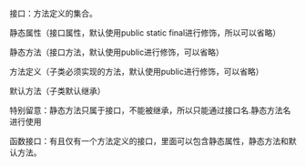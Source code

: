 接口：方法定义的集合。

静态属性（接口属性，默认使用public static final进行修饰，所以可以省略）

静态方法（接口方法，默认使用public进行修饰，可以省略）

方法定义（子类必须实现的方法，默认使用public进行修饰，可以省略）

默认方法（子类默认继承）

特别留意：静态方法只属于接口，不能被继承，所以只能通过接口名.静态方法名进行使用

函数接口：有且仅有一个方法定义的接口，里面可以包含静态属性，静态方法和默认方法。

